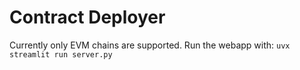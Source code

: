 # Contract Deployer

Currently only EVM chains are supported.
Run the webapp with: `uvx streamlit run server.py`

